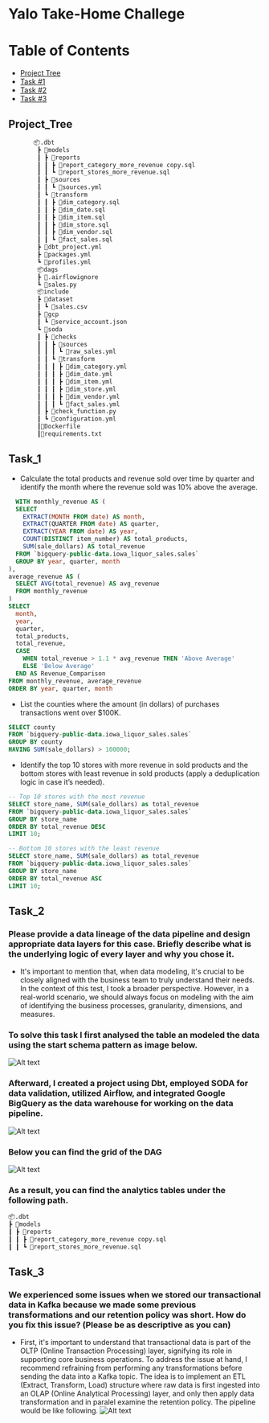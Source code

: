 # Yalo Take-Home Challege 

Table of Contents
=================
 * [Project Tree](#project_tree)
 * [Task #1](#task_1)
 * [Task #2](#task_2)
 * [Task #3](#task_3)

## Project_Tree
```python
       📦.dbt
        ┣ 📂models
        ┃ ┣ 📂reports
        ┃ ┃ ┣ 📜report_category_more_revenue copy.sql
        ┃ ┃ ┗ 📜report_stores_more_revenue.sql
        ┃ ┣ 📂sources
        ┃ ┃ ┗ 📜sources.yml
        ┃ ┗ 📂transform
        ┃ ┃ ┣ 📜dim_category.sql
        ┃ ┃ ┣ 📜dim_date.sql
        ┃ ┃ ┣ 📜dim_item.sql
        ┃ ┃ ┣ 📜dim_store.sql
        ┃ ┃ ┣ 📜dim_vendor.sql
        ┃ ┃ ┗ 📜fact_sales.sql
        ┣ 📜dbt_project.yml
        ┣ 📜packages.yml
        ┗ 📜profiles.yml
        📦dags
        ┣ 📜.airflowignore
        ┗ 📜sales.py
        📦include
        ┣ 📂dataset
        ┃ ┗ 📜sales.csv
        ┣ 📂gcp
        ┃ ┗ 📜service_account.json
        ┗ 📂soda
        ┃ ┣ 📂checks
        ┃ ┃ ┣ 📂sources
        ┃ ┃ ┃ ┗ 📜raw_sales.yml
        ┃ ┃ ┗ 📂transform
        ┃ ┃ ┃ ┣ 📜dim_category.yml
        ┃ ┃ ┃ ┣ 📜dim_date.yml
        ┃ ┃ ┃ ┣ 📜dim_item.yml
        ┃ ┃ ┃ ┣ 📜dim_store.yml
        ┃ ┃ ┃ ┣ 📜dim_vendor.yml
        ┃ ┃ ┃ ┗ 📜fact_sales.yml
        ┃ ┣ 📜check_function.py
        ┃ ┗ 📜configuration.yml
        ┃📜Dockerfile
        ┃📜requirements.txt
```

## Task_1
* Calculate the total products and revenue sold over time by quarter and
identify the month where the revenue sold was 10% above the average.
```sql
  WITH monthly_revenue AS (
  SELECT 
    EXTRACT(MONTH FROM date) AS month,
    EXTRACT(QUARTER FROM date) AS quarter,
    EXTRACT(YEAR FROM date) AS year,
    COUNT(DISTINCT item_number) AS total_products,
    SUM(sale_dollars) AS total_revenue
  FROM `bigquery-public-data.iowa_liquor_sales.sales`
  GROUP BY year, quarter, month
),
average_revenue AS (
  SELECT AVG(total_revenue) AS avg_revenue
  FROM monthly_revenue
)
SELECT 
  month, 
  year, 
  quarter, 
  total_products, 
  total_revenue,
  CASE 
    WHEN total_revenue > 1.1 * avg_revenue THEN 'Above Average'
    ELSE 'Below Average'
  END AS Revenue_Comparison
FROM monthly_revenue, average_revenue
ORDER BY year, quarter, month
```

* List the counties where the amount (in dollars) of purchases transactions went over $100K.
```sql
SELECT county
FROM `bigquery-public-data.iowa_liquor_sales.sales`
GROUP BY county
HAVING SUM(sale_dollars) > 100000;
```

* Identify the top 10 stores with more revenue in sold products and the bottom
stores with least revenue in sold products (apply a deduplication logic in case
it’s needed).
```sql
-- Top 10 stores with the most revenue
SELECT store_name, SUM(sale_dollars) as total_revenue
FROM `bigquery-public-data.iowa_liquor_sales.sales`
GROUP BY store_name
ORDER BY total_revenue DESC
LIMIT 10;

-- Bottom 10 stores with the least revenue
SELECT store_name, SUM(sale_dollars) as total_revenue
FROM `bigquery-public-data.iowa_liquor_sales.sales`
GROUP BY store_name
ORDER BY total_revenue ASC
LIMIT 10;
```

## Task_2

### Please provide a data lineage of the data pipeline and design appropriate data layers for this case. Briefly describe what is the underlying logic of every layer and why you chose it.

* It's important to mention that, when data modeling, it's crucial to be closely aligned with the business team to truly understand their needs. In the context of this test, I took a broader perspective. However, in a real-world scenario, we should always focus on modeling with the aim of identifying the business processes, granularity, dimensions, and measures.

### To solve this task I first analysed the table an modeled the data using the start schema pattern as image below.
![Alt text](image.png)

 ### Afterward, I created a project using Dbt, employed SODA for data validation, utilized Airflow, and integrated Google BigQuery as the data warehouse for working on the data pipeline.
![Alt text](image-1.png)

### Below you can find the grid of the DAG
![Alt text](image-2.png)
### As a result, you can find the analytics tables under the following path.
```python
📦.dbt
┣ 📂models
┃ ┣ 📂reports
┃ ┃ ┣ 📜report_category_more_revenue copy.sql
┃ ┃ ┗ 📜report_stores_more_revenue.sql
```

## Task_3
### We experienced some issues when we stored our transactional data in Kafka because we made some previous transformations and our retention policy was short. How do you fix this issue? (Please be as descriptive as you can)

* First, it's important to understand that transactional data is part of the OLTP (Online Transaction Processing) layer, signifying its role in supporting core business operations. To address the issue at hand, I recommend refraining from performing any transformations before sending the data into a Kafka topic. The idea is to implement an ETL (Extract, Transform, Load) structure where raw data is first ingested into an OLAP (Online Analytical Processing) layer, and only then apply data transformation and in paralel examine the retention policy. The pipeline would be like following.
![Alt text](image-3.png)